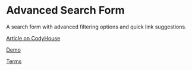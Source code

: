 Advanced Search Form
=========

A search form with advanced filtering options and quick link suggestions.

[Article on CodyHouse](http://codyhouse.co/gem/advanced-search-form/)

[Demo](https://codyhouse.co/demo/advanced-search-form/index.html)
 
[Terms](http://codyhouse.co/terms/)

